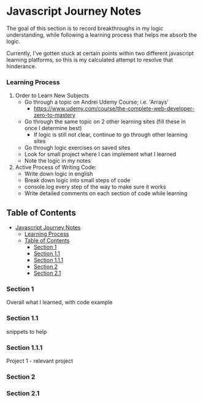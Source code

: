 
# Javascript Journey Notes
The goal of this section is to record breakthroughs in my logic understanding, while following a learning process that helps me absorb the logic. 

Currently, I've gotten stuck at certain points within two different javascript learning platforms, so this is my calculated attempt to resolve that hinderance. 

### Learning Process
1. Order to Learn New Subjects
   - Go through a topic on Andrei Udemy Course; i.e. 'Arrays'
     - https://www.udemy.com/course/the-complete-web-developer-zero-to-mastery
   - Go through the same topic on 2 other learning sites (fill these in once I determine best)
       - If logic is still not clear, continue to go through other learning sites
   - Go through logic exercises on saved sites
   - Look for small project where I can implement what I learned
   - Note the logic in my notes
2. Active Process of Writing Code:
   - Write down logic in english
   - Break down logic into small steps of code
   - console.log every step of the way to make sure it works
   - Write detailed comments on each section of code while learning



## Table of Contents
- [Javascript Journey Notes](#javascript-journey-notes)
    - [Learning Process](#learning-process)
  - [Table of Contents](#table-of-contents)
    - [Section 1](#section-1)
    - [Section 1.1](#section-11)
    - [Section 1.1.1](#section-111)
    - [Section 2](#section-2)
    - [Section 2.1](#section-21)


### Section 1
Overall what I learned, with code example


### Section 1.1
snippets to help

### Section 1.1.1
Project 1 - relevant project

### Section 2

### Section 2.1